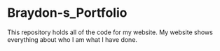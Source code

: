# Braydon-s_Portfolio
This repository holds all of the code for my website. My website shows everything about who I am what I have done. 
